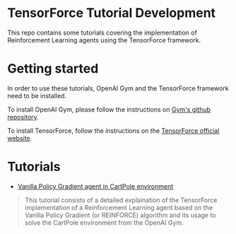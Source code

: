 # TensorForce Tutorial Development

This repo contains some tutorials covering the implementation of Reinforcement Learning agents using the TensorForce framework.

# Getting started

In order to use these tutorials, OpenAI Gym and the TensorForce framework need to be installed.

To install OpenAI Gym, please follow the instructions on [Gym's github repository](https://github.com/openai/gym).

To install TensorForce, follow the instructions on the [TensorForce official website](https://tensorforce.readthedocs.io/en/latest/basics/installation.html).

# Tutorials

* [Vanilla Policy Gradient agent in CartPole environment](https://github.com/Emanuele-M/Progetto-Tesi-Tensorforce/blob/main/Vanilla%20Policy%20Gradient%20-%20CartPole/Policy%20Gradient%20agent%20implementation%20in%20TensorForce.ipynb)
 > This tutorial consists of a detailed explaination of the TensorForce implementation of a Reinforcement Learning agent based on the Vanilla Policy Gradient (or REINFORCE) algorithm and its usage to solve the CartPole environment from the OpenAI Gym.
